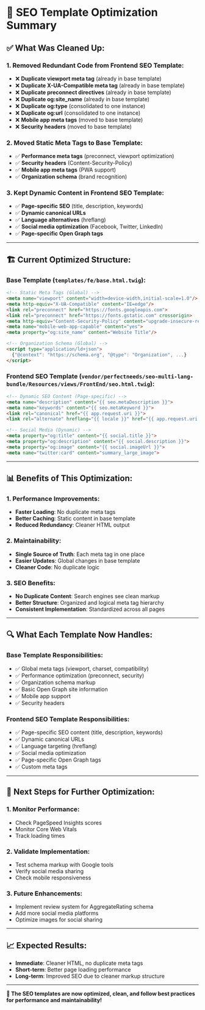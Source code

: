 # 🧹 SEO Template Optimization Summary

## ✅ **What Was Cleaned Up:**

### **1. Removed Redundant Code from Frontend SEO Template:**
- ❌ **Duplicate viewport meta tag** (already in base template)
- ❌ **Duplicate X-UA-Compatible meta tag** (already in base template)
- ❌ **Duplicate preconnect directives** (already in base template)
- ❌ **Duplicate og:site_name** (already in base template)
- ❌ **Duplicate og:type** (consolidated to one instance)
- ❌ **Duplicate og:url** (consolidated to one instance)
- ❌ **Mobile app meta tags** (moved to base template)
- ❌ **Security headers** (moved to base template)

### **2. Moved Static Meta Tags to Base Template:**
- ✅ **Performance meta tags** (preconnect, viewport optimization)
- ✅ **Security headers** (Content-Security-Policy)
- ✅ **Mobile app meta tags** (PWA support)
- ✅ **Organization schema** (brand recognition)

### **3. Kept Dynamic Content in Frontend SEO Template:**
- ✅ **Page-specific SEO** (title, description, keywords)
- ✅ **Dynamic canonical URLs**
- ✅ **Language alternatives** (hreflang)
- ✅ **Social media optimization** (Facebook, Twitter, LinkedIn)
- ✅ **Page-specific Open Graph tags**

---

## 🏗️ **Current Optimized Structure:**

### **Base Template (`templates/fe/base.html.twig`):**
```html
<!-- Static Meta Tags (Global) -->
<meta name="viewport" content="width=device-width,initial-scale=1.0"/>
<meta http-equiv="X-UA-Compatible" content="IE=edge"/>
<link rel="preconnect" href="https://fonts.googleapis.com">
<link rel="preconnect" href="https://fonts.gstatic.com" crossorigin>
<meta http-equiv="Content-Security-Policy" content="upgrade-insecure-requests">
<meta name="mobile-web-app-capable" content="yes">
<meta property="og:site_name" content="Website Title"/>

<!-- Organization Schema (Global) -->
<script type="application/ld+json">
  {"@context": "https://schema.org", "@type": "Organization", ...}
</script>
```

### **Frontend SEO Template (`vendor/perfectneeds/seo-multi-lang-bundle/Resources/views/FrontEnd/seo.html.twig`):**
```html
<!-- Dynamic SEO Content (Page-specific) -->
<meta name="description" content="{{ seo.metaDescription }}">
<meta name="keywords" content="{{ seo.metaKeyword }}">
<link rel="canonical" href="{{ app.request.uri }}">
<link rel="alternate" hreflang="{{ locale }}" href="{{ app.request.uri }}">

<!-- Social Media (Dynamic) -->
<meta property="og:title" content="{{ social.title }}">
<meta property="og:description" content="{{ social.description }}">
<meta property="og:image" content="{{ social.imageUrl }}">
<meta name="twitter:card" content="summary_large_image">
```

---

## 📊 **Benefits of This Optimization:**

### **1. Performance Improvements:**
- **Faster Loading**: No duplicate meta tags
- **Better Caching**: Static content in base template
- **Reduced Redundancy**: Cleaner HTML output

### **2. Maintainability:**
- **Single Source of Truth**: Each meta tag in one place
- **Easier Updates**: Global changes in base template
- **Cleaner Code**: No duplicate logic

### **3. SEO Benefits:**
- **No Duplicate Content**: Search engines see clean markup
- **Better Structure**: Organized and logical meta tag hierarchy
- **Consistent Implementation**: Standardized across all pages

---

## 🔍 **What Each Template Now Handles:**

### **Base Template Responsibilities:**
- ✅ Global meta tags (viewport, charset, compatibility)
- ✅ Performance optimization (preconnect, security)
- ✅ Organization schema markup
- ✅ Basic Open Graph site information
- ✅ Mobile app support
- ✅ Security headers

### **Frontend SEO Template Responsibilities:**
- ✅ Page-specific SEO content (title, description, keywords)
- ✅ Dynamic canonical URLs
- ✅ Language targeting (hreflang)
- ✅ Social media optimization
- ✅ Page-specific Open Graph tags
- ✅ Custom meta tags

---

## 🚀 **Next Steps for Further Optimization:**

### **1. Monitor Performance:**
- Check PageSpeed Insights scores
- Monitor Core Web Vitals
- Track loading times

### **2. Validate Implementation:**
- Test schema markup with Google tools
- Verify social media sharing
- Check mobile responsiveness

### **3. Future Enhancements:**
- Implement review system for AggregateRating schema
- Add more social media platforms
- Optimize images for social sharing

---

## 📈 **Expected Results:**

- **Immediate**: Cleaner HTML, no duplicate meta tags
- **Short-term**: Better page loading performance
- **Long-term**: Improved SEO due to cleaner markup structure

---

**🎉 The SEO templates are now optimized, clean, and follow best practices for performance and maintainability!**
